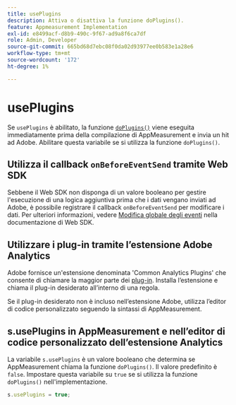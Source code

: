 ```yaml
---
title: usePlugins
description: Attiva o disattiva la funzione doPlugins().
feature: Appmeasurement Implementation
exl-id: e8499acf-d8b9-490c-9f67-ad9a8f6ca7df
role: Admin, Developer
source-git-commit: 665bd68d7ebc08f0da02d93977ee0b583e1a28e6
workflow-type: tm+mt
source-wordcount: '172'
ht-degree: 1%

---
```


# usePlugins

Se `usePlugins` è abilitato, la funzione [`doPlugins()`](../functions/doplugins.md) viene eseguita immediatamente prima della compilazione di AppMeasurement e invia un hit ad Adobe. Abilitare questa variabile se si utilizza la funzione `doPlugins()`.

## Utilizza il callback `onBeforeEventSend` tramite Web SDK

Sebbene il Web SDK non disponga di un valore booleano per gestire l&#39;esecuzione di una logica aggiuntiva prima che i dati vengano inviati ad Adobe, è possibile registrare il callback `onBeforeEventSend` per modificare i dati. Per ulteriori informazioni, vedere [Modifica globale degli eventi](https://experienceleague.adobe.com/docs/experience-platform/edge/fundamentals/tracking-events.html?lang=it#modifying-events-globally) nella documentazione di Web SDK.

## Utilizzare i plug-in tramite l’estensione Adobe Analytics

Adobe fornisce un&#39;estensione denominata &#39;Common Analytics Plugins&#39; che consente di chiamare la maggior parte dei [plug-in](../plugins/impl-plugins.md). Installa l’estensione e chiama il plug-in desiderato all’interno di una regola.

Se il plug-in desiderato non è incluso nell’estensione Adobe, utilizza l’editor di codice personalizzato seguendo la sintassi di AppMeasurement.

## s.usePlugins in AppMeasurement e nell’editor di codice personalizzato dell’estensione Analytics

La variabile `s.usePlugins` è un valore booleano che determina se AppMeasurement chiama la funzione `doPlugins()`. Il valore predefinito è `false`. Impostare questa variabile su `true` se si utilizza la funzione `doPlugins()` nell&#39;implementazione.

```js
s.usePlugins = true;
```
